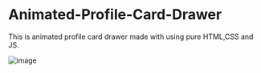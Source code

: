 # Animated-Profile-Card-Drawer

This is animated profile card drawer made with using pure HTML,CSS and JS.

![image](https://user-images.githubusercontent.com/95533401/180621132-366c47af-da55-4742-9639-d8fae7b48b4c.png)
